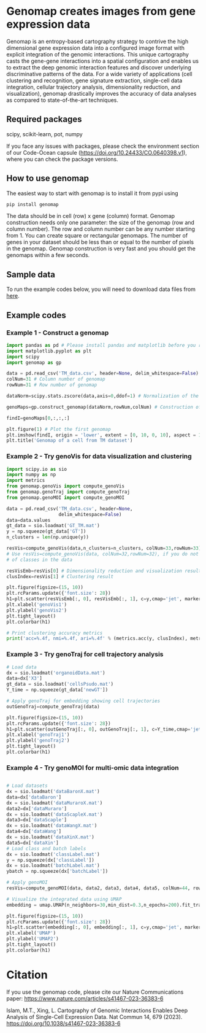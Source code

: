 # Genomap creates images from gene expression data

Genomap is an entropy-based cartography strategy to contrive the high dimensional gene expression data into a configured image format with explicit integration of the genomic interactions. This unique cartography casts the gene-gene interactions into a spatial configuration and enables us to extract the deep genomic interaction features and discover underlying discriminative patterns of the data. For a wide variety of applications (cell clustering and recognition, gene signature extraction, single-cell data integration, cellular trajectory analysis, dimensionality reduction, and visualization), genomap drastically improves the accuracy of data analyses as compared to state-of-the-art techniques.

## Required packages

scipy, scikit-learn, pot, numpy

If you face any issues with packages, please check the environment section of our Code-Ocean capsule (https://doi.org/10.24433/CO.0640398.v1), where you can check the package versions.

## How to use genomap

The easiest way to start with genomap is to install it from pypi using 

```python
pip install genomap
```
The data should be in cell (row) x gene (column) format. Genomap construction needs only one parameter: the size of the genomap (row and column number). The row and column number can be any number starting from 1. You can create square or rectangular genomaps. The number of genes in your dataset should be less than or equal to the number of pixels in the genomap. Genomap construction is very fast and you should get the genomaps within a few seconds.

## Sample data

To run the example codes below, you will need to download data files from [here](https://drive.google.com/drive/folders/1xq3bBgVP0NCMD7bGTXit0qRkL8fbutZ6?usp=drive_link).

## Example codes

### Example 1 - Construct a genomap

```python
import pandas as pd # Please install pandas and matplotlib before you run this example
import matplotlib.pyplot as plt
import scipy
import genomap as gp

data = pd.read_csv('TM_data.csv', header=None, delim_whitespace=False)
colNum=31 # Column number of genomap
rowNum=31 # Row number of genomap

dataNorm=scipy.stats.zscore(data,axis=0,ddof=1) # Normalization of the data

genoMaps=gp.construct_genomap(dataNorm,rowNum,colNum) # Construction of genomaps

findI=genoMaps[0,:,:,:]

plt.figure(1) # Plot the first genomap
plt.imshow(findI, origin = 'lower', extent = [0, 10, 0, 10], aspect = 1)
plt.title('Genomap of a cell from TM dataset')
```

### Example 2 - Try genoVis for data visualization and clustering

```python
import scipy.io as sio
import numpy as np
import metrics
from genomap.genoVis import compute_genoVis
from genomap.genoTraj import compute_genoTraj
from genomap.genoMOI import compute_genoMOI

data = pd.read_csv('TM_data.csv', header=None,
                   delim_whitespace=False)
data=data.values
gt_data = sio.loadmat('GT_TM.mat')
y = np.squeeze(gt_data['GT'])
n_clusters = len(np.unique(y))

resVis=compute_genoVis(data,n_clusters=n_clusters, colNum=33,rowNum=33)
# Use resVis=compute_genoVis(data, colNum=32,rowNum=32), if you do not know the number
# of classes in the data

resVisEmb=resVis[0] # Dimensionality reduction and visualization result
clusIndex=resVis[1] # Clustering result

plt.figure(figsize=(15, 10))
plt.rcParams.update({'font.size': 28})    
h1=plt.scatter(resVisEmb[:, 0], resVisEmb[:, 1], c=y,cmap='jet', marker='o', s=18)     
plt.xlabel('genoVis1')
plt.ylabel('genoVis2')
plt.tight_layout()
plt.colorbar(h1)

# Print clustering accuracy metrics
print('acc=%.4f, nmi=%.4f, ari=%.4f' % (metrics.acc(y, clusIndex), metrics.nmi(y, clusIndex), metrics.ari(y, clusIndex)))
```

### Example 3 - Try genoTraj for cell trajectory analysis

```python
# Load data
dx = sio.loadmat('organoidData.mat')
data=dx['X3']
gt_data = sio.loadmat('cellsPsudo.mat')
Y_time = np.squeeze(gt_data['newGT'])

# Apply genoTraj for embedding showing cell trajectories
outGenoTraj=compute_genoTraj(data)

plt.figure(figsize=(15, 10))
plt.rcParams.update({'font.size': 28})    
h1=plt.scatter(outGenoTraj[:, 0], outGenoTraj[:, 1], c=Y_time,cmap='jet', marker='o', s=18)      #  ax = plt.subplot(3, n, i + 1*10+1)
plt.xlabel('genoTraj1')
plt.ylabel('genoTraj2')
plt.tight_layout()
plt.colorbar(h1)

```

### Example 4 - Try genoMOI for multi-omic data integration

```python

# Load datasets
dx = sio.loadmat('dataBaronX.mat')
data=dx['dataBaron']
dx = sio.loadmat('dataMuraroX.mat')
data2=dx['dataMuraro']
dx = sio.loadmat('dataScapleX.mat')
data3=dx['dataScaple']
dx = sio.loadmat('dataWangX.mat')
data4=dx['dataWang']
dx = sio.loadmat('dataXinX.mat')
data5=dx['dataXin']
# Load class and batch labels
dx = sio.loadmat('classLabel.mat')
y = np.squeeze(dx['classLabel'])
dx = sio.loadmat('batchLabel.mat')
ybatch = np.squeeze(dx['batchLabel'])

# Apply genoMOI
resVis=compute_genoMOI(data, data2, data3, data4, data5, colNum=44, rowNum=44)

# Visualize the integrated data using UMAP
embedding = umap.UMAP(n_neighbors=30,min_dist=0.3,n_epochs=200).fit_transform(resVis) 

plt.figure(figsize=(15, 10))
plt.rcParams.update({'font.size': 28})    
h1=plt.scatter(embedding[:, 0], embedding[:, 1], c=y,cmap='jet', marker='o', s=18)     
plt.xlabel('UMAP')
plt.ylabel('UMAP2')
plt.tight_layout()
plt.colorbar(h1)
```

# Citation

If you use the genomap code, please cite our Nature Communications paper: https://www.nature.com/articles/s41467-023-36383-6

Islam, M.T., Xing, L. Cartography of Genomic Interactions Enables Deep Analysis of Single-Cell Expression Data. Nat Commun 14, 679 (2023). https://doi.org/10.1038/s41467-023-36383-6





